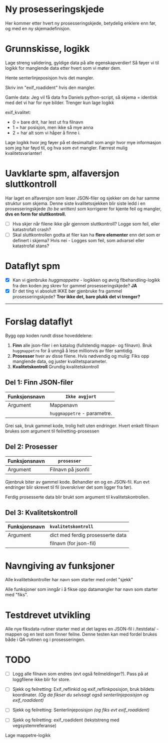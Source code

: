 # Ny prosesseringskjede

Her kommer etter hvert ny prosesseringskjede, betydelig enklere enn før, og med en ny skjemadefinisjon. 

# Grunnskisse, logikk 

Lage streng validering, gyldige data på alle egenskapverdier! Så føyer vi til logikk for manglende data etter hvert som vi møter dem. 

Hente senterlinjeposisjon hvis det mangler. 

Skriv inn "exif_roadident" hvis den mangler. 


Gamle data: Jeg vil få data fra Daniels python-script, så skjema = identisk med det vi har for nye bilder. Trenger kun lage logikk 

exif_kvalitet: 
  * 0 = bare drit, har lest ut fra filnavn
  * 1 = har posisjon, men ikke så mye anna
  * 2 = har alt som vi håper å finne i. 
  
Lage logikk hvor jeg føyer på et desimaltall som angir hvor mye informasjon som jeg har føyd til, og hva som evt mangler. Færrest mulig kvalitetsvarianter! 


# Uavklarte spm, alfaversjon sluttkontroll

Har laget en alfaversjon som leser JSON-filer og sjekker om de har samme struktur som skjema. Denne siste kvalitetssjekken blir siste ledd i en prosesseringskjede _(to be written)_ som korrigerer for kjente feil og mangler, **dvs en form for sluttkontroll.**

  * [ ] Hva skjer når filene ikke går gjennom sluttkontroll? Logge som feil, eller katastrofalt crash?
  * [ ] Skal sluttkontrollen godta at filer kan ha  **flere elementer** enn det som er definert i skjema? Hvis nei - Logges som feil, som advarsel eller katastrofal stans? 

# Dataflyt spm

  * [x] Kan vi gjenbruke _huggmappetre_ - logikken og øvrig flbehandling-logikk fra den koden jeg skrev for gammel prosesseringskjede? **JA** 
  * [x] Er det ting vi absolutt IKKE bør gjenbruke fra gammel prosesseringskjede? **Tror ikke det, bare plukk det vi trenger?**
  
-----------------------------

# Forslag dataflyt 

Bygg opp koden rundt disse hoveddelene: 
1. **Finn** alle json-filer i en katalog (fullstendig mappe- og filnavn). Bruk `huggmappetre` for å unngå å lese millionvis av filer samtidig. 
1. **Prosesser** hver av disse filene. Hvis nødvendig og mulig: Fiks opp manglende data, og juster kvalitetsparameter. 
1. **Kvalitetskontroll** Grundig kvalitetskontroll  

## Del 1: Finn JSON-filer 

| Funksjonsnavn | `Ikke avgjort` | 
|----|-----| 
| Argument | Mappenavn 
| | `huggmappetre` - parametre. 

Grei sak, bruk gammel kode, trolig helt uten endringer. Hvert enkelt filnavn brukes som argument til feilretting-prosessen 

## Del 2: Prosesser 


| Funksjonsnavn | `prosesser`|
|----|------|
|Argument| Filnavn på jsonfil    |

Gjenbruk biter av gammel kode. Behandler en og en JSON-fil. Kun evt endringer blir skrevet til fil (overskriver det som ligger fra før). 

Ferdig prosesserte data blir  brukt som argument til kvalitetskontrollen. 

## Del 3: Kvalitetskontroll

| Funksjonsnavn | `kvalitetskontroll`|
|----|:------|
|Argument| dict med ferdig prosesserte data    |
|      | filnavn (for json-fil) |  


# Navngiving av funksjoner 

Alle kvalitetskontroller har navn som starter med ordet "sjekk"

Alle funksjoner som inngår i å fikse opp datamangler har navn som starter med "fiks". 


# Testdrevet utvikling 

Alle nye fiksdata-rutiner starter med at det lagres en JSON-fil i /testdata/ - mappen og en test som finner feilne. Denne testen kan med fordel brukes både i QA-rutinen og i prosesseringen. 

# TODO 

  * [ ] Logg alle filnavn som endres (evt også feilmeldinger?). Pass på at loggfilene ikke blir for store. 
  * [ ] Sjekk og feilretting: Exif_reflinkid og exif_reflinkposisjon, bruk bildets koordinater. _(Og da fikser du selvsagt også senterlinjeposisjon og exif_roadident)_
  * [ ] Sjekk og feilretting: Senterlinjeposisjon _(og fiks evt exif_roadident)_ 
  * [ ] Sjekk og feilretting: exif_roadident (tekststreng med vegsystemreferanse) 


Lage mappetre-logikk 



